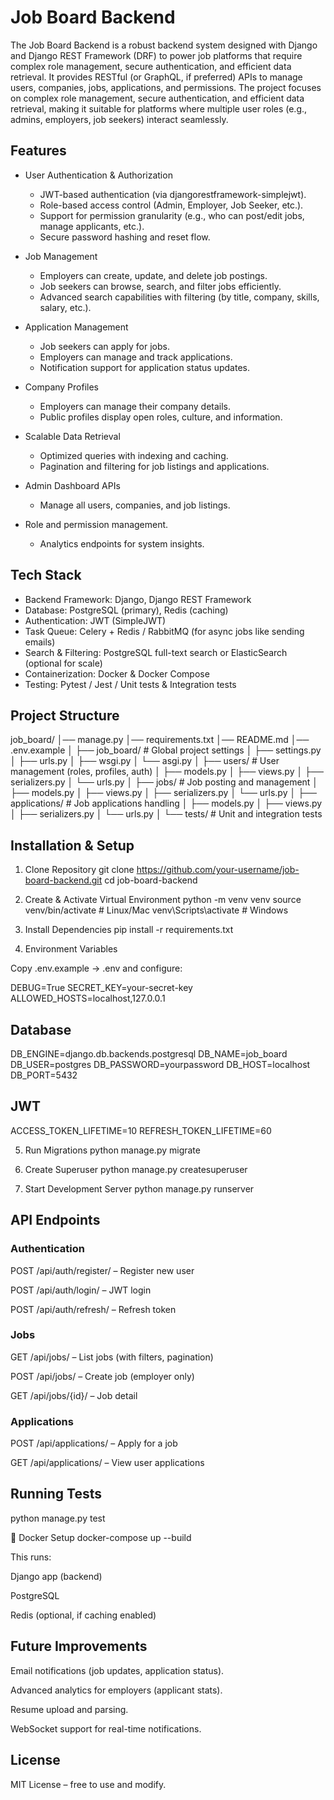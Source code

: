   # Job Board Backend

The Job Board Backend is a robust backend system designed with Django and Django REST Framework (DRF) to power job platforms that require complex role management, secure authentication, and efficient data retrieval.
It provides RESTful (or GraphQL, if preferred) APIs to manage users, companies, jobs, applications, and permissions. The project focuses on complex role management, secure authentication, and efficient data retrieval, making it suitable for platforms where multiple user roles (e.g., admins, employers, job seekers) interact seamlessly.




## Features

- User Authentication & Authorization

	- JWT-based authentication (via djangorestframework-simplejwt).
	- Role-based access control (Admin, Employer, Job Seeker, etc.).
	- Support for permission granularity (e.g., who can post/edit jobs, manage applicants, etc.).
	- Secure password hashing and reset flow.

- Job Management

	- Employers can create, update, and delete job postings.
	- Job seekers can browse, search, and filter jobs efficiently.
	- Advanced search capabilities with filtering (by title, company, skills, salary, etc.).

- Application Management

	- Job seekers can apply for jobs.
	- Employers can manage and track applications.
	- Notification support for application status updates.

- Company Profiles

	- Employers can manage their company details.
	- Public profiles display open roles, culture, and information.

- Scalable Data Retrieval

	- Optimized queries with indexing and caching.
	- Pagination and filtering for job listings and applications.

- Admin Dashboard APIs

	- Manage all users, companies, and job listings.

- Role and permission management.

	- Analytics endpoints for system insights.

## Tech Stack

- Backend Framework: Django, Django REST Framework
- Database: PostgreSQL (primary), Redis (caching)
- Authentication: JWT (SimpleJWT)
- Task Queue: Celery + Redis / RabbitMQ (for async jobs like sending emails)
- Search & Filtering: PostgreSQL full-text search or ElasticSearch (optional for scale)
- Containerization: Docker & Docker Compose
- Testing: Pytest / Jest / Unit tests & Integration tests



## Project Structure 

job_board/
│── manage.py
│── requirements.txt
│── README.md
│── .env.example
│
├── job_board/              # Global project settings
│   ├── settings.py
│   ├── urls.py
│   ├── wsgi.py
│   └── asgi.py
│
├── users/                 # User management (roles, profiles, auth)
│   ├── models.py
│   ├── views.py
│   ├── serializers.py
│   └── urls.py
│
├── jobs/                  # Job posting and management
│   ├── models.py
│   ├── views.py
│   ├── serializers.py
│   └── urls.py
│
├── applications/          # Job applications handling
│   ├── models.py
│   ├── views.py
│   ├── serializers.py
│   └── urls.py
│
└── tests/                 # Unit and integration tests






## Installation & Setup

1. Clone Repository
git clone https://github.com/your-username/job-board-backend.git
cd job-board-backend

2. Create & Activate Virtual Environment
python -m venv venv
source venv/bin/activate    # Linux/Mac
venv\Scripts\activate       # Windows

3. Install Dependencies
pip install -r requirements.txt

4. Environment Variables

Copy .env.example → .env and configure:

DEBUG=True
SECRET_KEY=your-secret-key
ALLOWED_HOSTS=localhost,127.0.0.1

## Database
DB_ENGINE=django.db.backends.postgresql
DB_NAME=job_board
DB_USER=postgres
DB_PASSWORD=yourpassword
DB_HOST=localhost
DB_PORT=5432

## JWT
ACCESS_TOKEN_LIFETIME=10
REFRESH_TOKEN_LIFETIME=60

5. Run Migrations
python manage.py migrate

6. Create Superuser
python manage.py createsuperuser

7. Start Development Server
python manage.py runserver

## API Endpoints 
### Authentication

POST /api/auth/register/ – Register new user

POST /api/auth/login/ – JWT login

POST /api/auth/refresh/ – Refresh token

### Jobs

GET /api/jobs/ – List jobs (with filters, pagination)

POST /api/jobs/ – Create job (employer only)

GET /api/jobs/{id}/ – Job detail

### Applications

POST /api/applications/ – Apply for a job

GET /api/applications/ – View user applications

## Running Tests
python manage.py test

🐳 Docker Setup 
docker-compose up --build


This runs:

Django app (backend)

PostgreSQL

Redis (optional, if caching enabled)

## Future Improvements

Email notifications (job updates, application status).

Advanced analytics for employers (applicant stats).

Resume upload and parsing.

WebSocket support for real-time notifications.


## License

MIT License – free to use and modify.